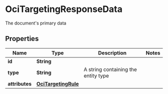 

# OciTargetingResponseData

The document's primary data

## Properties

| Name | Type | Description | Notes |
|------------ | ------------- | ------------- | -------------|
|**id** | **String** |  |  |
|**type** | **String** | A string containing the entity type |  |
|**attributes** | [**OciTargetingRule**](OciTargetingRule.md) |  |  |



